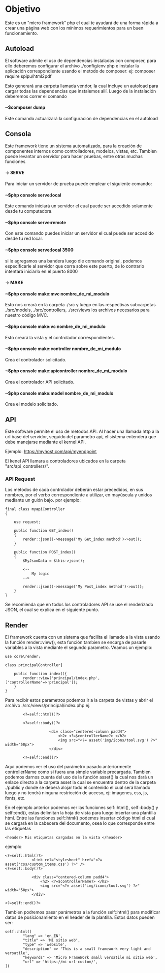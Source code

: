 # Objetivo
Este es un "micro framework" php el cual te ayudará de una forma rápida a crear una página web con los mínimos requerimientos para un buen funcionamiento.

## Autoload
El software admite el uso de dependencias instaladas con composer, para ello deberemos configurar el archivo ./config/env.php e instalar la aplicación correspondiente usando el metodo de composer:
	ej: composer require spipu/html2pdf
 
 Esto generará una carpeta llamada vendor, la cual incluye un autoload para cargar todas las dependencias que instalemos allí. Luego de la instalación deberemos correr
 el comando 
#### ~$composer dump 

 Este comando actualizará la configuración de dependencias en el autoload


## Consola
Este framework tiene un sistema automatizado, para la creación de componentes internos como controlladores, modelos, vistas, etc. Tambien puede levantar un servidor para 
hacer pruebas, entre otras muchas funciones.

#### -> SERVE
Para iniciar un servidor de prueba puede emplear el siguiente comando:
#### ~$php console serve:local
Este comando iniciará un servidor el cual puede ser accedido solamente desde tu computadora.

#### ~$php console serve:remote
Con este comando puedes iniciar un servidor el cual puede ser accedido desde tu red local.

#### ~$php console serve:local 3500
si le agregamos una bandera luego dle comando original, podemos especificarle al servidor que corra sobre este puerto, de lo contrario intentará iniciarlo en el puerto 8000

#### -> MAKE

#### ~$php console make:mvc nombre_de_mi_modulo
Esto nos creará en la carpeta ./src y luego en las respectivas subcarpetas ./src/models, ./src/controllers, ./src/views los archivos necesarios para 
nuestro código MVC.

#### ~$php console make:vc nombre_de_mi_modulo
Esto creará la vista y el controlador correspondientes.

#### ~$php console make:controller nombre_de_mi_modulo
Crea el controlador solicitado.

#### ~$php console make:apicontroller nombre_de_mi_modulo
Crea el controlador API solicitado.

#### ~$php console make:model nombre_de_mi_modulo
Crea el modelo solicitado.


## API
Este software permite el uso de metodos API. Al hacer una llamada http a la url base del servidor, seguido del parametro api, el sistema entenderá que debe 
manejarse mediante el kernel API.
  
  Ejemplo: https://myhost.com/api/myendpoint

El kenel API llamara a controladores ubicados en la carpeta "src/api_controllers/".

### API Request

Los métodos de cada controlador deberán estar precedidos, en sus nombres, por el verbo correspondiente a utilizar, en mayúscula y unidos mediante un guión bajo. por ejemplo:

	final class myapiController
	{

		use request;

		public function GET_index()
		{
			render::json()->message('My Get_index method')->out();
		}

		public function POST_index()
		{
			$MyJsonData = $this->json();

			<--
				My logic 
			-->

			render::json()->message('My Post_index method')->out();
		}
	}
    

Se recomienda que en todos los controladores API se use el renderizado JSON, el cual se explica en el siguiente punto.


## Render 
El framework cuenta con un sistema que facilita el llamado a la vista usando la función render::view(), esta función tambien se encarga de pasarle
variables a la vista mediante el segundo parametro. Veamos un ejemplo:

	use core\render;

	class principalController{

		public function index(){
			render::view('principal/index.php',['controllerName'=>'principal']);
		}
	}

Para recibir estos parametros podemos ir a la carpeta de vistas y abrir el archivo ./src/views/principal/index.php ej:

            <?=self::html()?>

            <?=self::body()?>

                        <div class="centered-column padd4">
                            <h2> <?=$controllerName?> </h2>
                            <img src="<?= asset('img/icons/tool.svg') ?>" width="50px">
                        </div>

            <?=self::end()?>
           
Aquí podemos ver el uso del parámetro pasado anteriormente controllerName como si fuera una simple variable precargada. Tambien podemos darnos cuenta
del uso de la función asset() la cual nos dará un enlace directo a la carpeta asset la cual se encuentra dentro de la carpeta ./public y donde se deberá 
alojar todo el contenido el cual será llamado luego y no tendrá ninguna restricción de acceso, ej: imágenes, css, js, fonts, etc.

En el ejemplo anterior podemos ver las funciones self::html(), self::body() y self::end(), estas delimitan la hoja de vista para luego insertar una plantilla html.
Entre las funciones self::html() podemos insertar código html el cual se cargará en la cabecera del documento, osea lo que corresponde
entre las etiquetas 
	
	<header> Mis etiquetas cargadas en la vista </header>

ejemplo:


	<?=self::html()?>
				<link rel="stylesheet" href="<?= asset('css/custom_items.css') ?>" />
	<?=self::body()?>

				<div class="centered-column padd4">
					<h2> <?=$controllerName?> </h2>
					<img src="<?= asset('img/icons/tool.svg') ?>" width="50px">
				</div>

	<?=self::end()?>

Tambien podremos pasar parámetros a la función self::html() para modificar datos de posicionamiento en el header de la plantilla. 
Estos datos pueden ser:

	self::html([
			"lang" => 'en_EN',
			"title" => 'Mi sitio web',
			"type" => 'website',
			"description" => 'This is a small framework very light and versatile',
			"keywords" => 'Micro FrameWork small versatile mi sitio web',
			"url" => 'https://mi-url-custom/',
	])